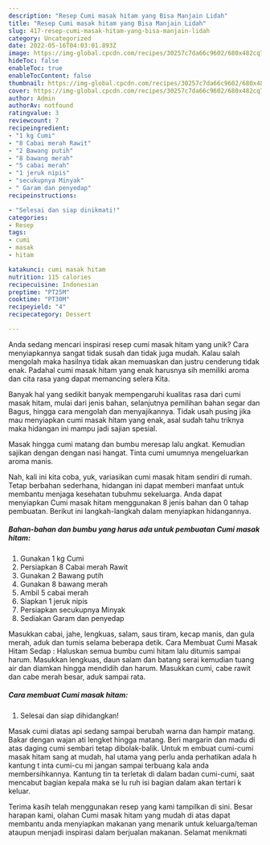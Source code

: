 ```yaml
---
description: "Resep Cumi masak hitam yang Bisa Manjain Lidah"
title: "Resep Cumi masak hitam yang Bisa Manjain Lidah"
slug: 417-resep-cumi-masak-hitam-yang-bisa-manjain-lidah
category: Uncategorized
date: 2022-05-16T04:03:01.893Z
image: https://img-global.cpcdn.com/recipes/30257c7da66c9602/680x482cq70/cumi-masak-hitam-foto-resep-utama.jpg
hideToc: false
enableToc: true
enableTocContent: false
thumbnail: https://img-global.cpcdn.com/recipes/30257c7da66c9602/680x482cq70/cumi-masak-hitam-foto-resep-utama.jpg
cover: https://img-global.cpcdn.com/recipes/30257c7da66c9602/680x482cq70/cumi-masak-hitam-foto-resep-utama.jpg
author: Admin
authorAv: notfound
ratingvalue: 3
reviewcount: 7
recipeingredient:
- "1 kg Cumi"
- "8 Cabai merah Rawit"
- "2 Bawang putih"
- "8 bawang merah"
- "5 cabai merah"
- "1 jeruk nipis"
- "secukupnya Minyak"
- " Garam dan penyedap"
recipeinstructions:

- "Selesai dan siap dinikmati!"
categories:
- Resep
tags:
- cumi
- masak
- hitam

katakunci: cumi masak hitam 
nutrition: 115 calories
recipecuisine: Indonesian
preptime: "PT25M"
cooktime: "PT30M"
recipeyield: "4"
recipecategory: Dessert

---
```





Anda sedang mencari inspirasi resep cumi masak hitam yang unik? Cara menyiapkannya sangat tidak susah dan tidak juga mudah. Kalau salah mengolah maka hasilnya tidak akan memuaskan dan justru cenderung tidak enak. Padahal cumi masak hitam yang enak harusnya sih memiliki aroma dan cita rasa yang dapat memancing selera Kita.





Banyak hal yang sedikit banyak mempengaruhi kualitas rasa dari cumi masak hitam, mulai dari jenis bahan, selanjutnya pemilihan bahan segar dan Bagus, hingga cara mengolah dan menyajikannya. Tidak usah pusing jika mau menyiapkan cumi masak hitam yang enak,      asal sudah tahu triknya maka hidangan ini mampu jadi sajian spesial.














Masak hingga cumi matang dan bumbu meresap lalu angkat. Kemudian sajikan dengan dengan nasi hangat. Tinta cumi umumnya mengeluarkan aroma manis.






Nah, kali ini kita coba, yuk, variasikan cumi masak hitam sendiri di rumah. Tetap berbahan sederhana, hidangan ini dapat memberi manfaat untuk membantu menjaga kesehatan tubuhmu sekeluarga. Anda dapat menyiapkan Cumi masak hitam menggunakan 8 jenis bahan dan 0 tahap pembuatan. Berikut ini langkah-langkah dalam menyiapkan hidangannya.

<!--inarticleads1-->

##### Bahan-bahan dan bumbu yang harus ada untuk pembuatan Cumi masak hitam:

1. Gunakan 1 kg Cumi
1. Persiapkan 8 Cabai merah Rawit
1. Gunakan 2 Bawang putih
1. Gunakan 8 bawang merah
1. Ambil 5 cabai merah
1. Siapkan 1 jeruk nipis
1. Persiapkan secukupnya Minyak
1. Sediakan  Garam dan penyedap


Masukkan cabai, jahe, lengkuas, salam, saus tiram, kecap manis, dan gula merah, aduk dan tumis selama beberapa detik. Cara Membuat Cumi Masak Hitam Sedap : Haluskan semua bumbu cumi hitam lalu ditumis sampai harum. Masukkan lengkuas, daun salam dan batang serai kemudian tuang air dan diamkan hingga mendidih dan harum. Masukkan cumi, cabe rawit dan cabe merah besar, aduk sampai rata. 

<!--inarticleads2-->

##### Cara membuat Cumi masak hitam:


1. Selesai dan siap dihidangkan!

Masak cumi diatas api sedang sampai berubah warna dan hampir matang. Bakar dengan wajan ati lengket hingga matang. Beri margarin dan madu di atas daging cumi sembari tetap dibolak-balik. Untuk m embuat cumi-cumi masak hitam sang at mudah, hal utama yang perlu anda perhatikan adala h kantung t inta cumi-cu mi jangan sampai terbuang kala anda membersihkannya. Kantung tin ta terletak di dalam badan cumi-cumi, saat mencabut bagian kepala maka se lu ruh isi bagian dalam akan tertari k keluar. 

Terima kasih telah menggunakan resep yang kami tampilkan di sini. Besar harapan kami, olahan Cumi masak hitam yang mudah di atas dapat membantu anda menyiapkan makanan yang menarik untuk keluarga/teman ataupun menjadi inspirasi dalam berjualan makanan. Selamat menikmati
